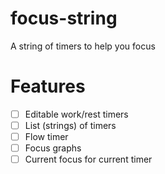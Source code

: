 # focus-string
A string of timers to help you focus

# Features
- [ ] Editable work/rest timers
- [ ] List (strings) of timers
- [ ] Flow timer
- [ ] Focus graphs
- [ ] Current focus for current timer
